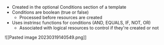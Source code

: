 
- Created in the optional Conditions section of a template
- Conditions are boolean (true or false)
	- Processed before resources are created
- Uses instrinsc functions for conditions (AND, EQUALS, IF, NOT, OR)
	- Associated with logical resources to control if they're created or not

![[Pasted image 20230319140549.png]]